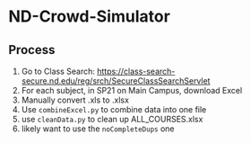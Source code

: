 # ND-Crowd-Simulator 

## Process 
1. Go to Class Search: https://class-search-secure.nd.edu/reg/srch/SecureClassSearchServlet
2. For each subject, in SP21 on Main Campus, download Excel 
3. Manually convert .xls to .xlsx 
4. Use `combineExcel.py` to combine data into one file
5. use `cleanData.py` to clean up ALL_COURSES.xlsx 
6. likely want to use the `noCompleteDups` one 
